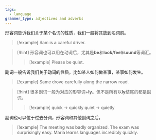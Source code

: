 ```yaml
---
tags:
  - language
grammer_type: adjectives and adverbs
---
```

形容词告诉我们关于某个名词的性质，我们一般将其放到名词前。

> [!example]
> Sam is a careful driver.

> [!hint]
> 形容词也可以用在动词后，尤其是**be**和**look/feel/sound**等词汇。
> > [!example]
> > Please be quiet.

副词一般告诉我们关于动词的性质，比如某人如何做某事，某事如何发生。

> [!example]
> Same drove carefully along the narrow road.

> [!hint]
> 很多副词一般为对应的形容词+**ly**。但不是所有以**ly**结尾的都是副词。
> > [!example]
> > quick -> quickly
> > quiet -> quietly

副词也可以位于过去分词，形容词和其他副词之后。

> [!example]
> The meeting was badly organized.
> The exam was surprisingly easy.
> Maria learns languages incredibly quickly.
